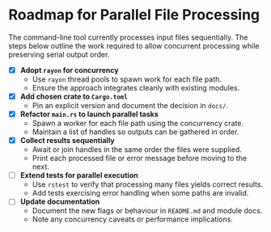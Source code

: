 # Roadmap for Parallel File Processing

The command-line tool currently processes input files sequentially. The steps
below outline the work required to allow concurrent processing while preserving
serial output order.

- [x] **Adopt `rayon` for concurrency**
  - Use `rayon` thread pools to spawn work for each file path.
  - Ensure the approach integrates cleanly with existing modules.
- [x] **Add chosen crate to `Cargo.toml`**
  - Pin an explicit version and document the decision in `docs/`.
- [x] **Refactor `main.rs` to launch parallel tasks**
  - Spawn a worker for each file path using the concurrency crate.
  - Maintain a list of handles so outputs can be gathered in order.
- [x] **Collect results sequentially**
  - Await or join handles in the same order the files were supplied.
  - Print each processed file or error message before moving to the next.
- [ ] **Extend tests for parallel execution**
  - Use `rstest` to verify that processing many files yields correct results.
  - Add tests exercising error handling when some paths are invalid.
- [ ] **Update documentation**
  - Document the new flags or behaviour in `README.md` and module docs.
  - Note any concurrency caveats or performance implications.
